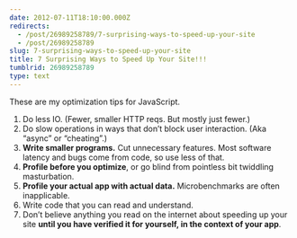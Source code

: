 ```yaml
---
date: 2012-07-11T18:10:00.000Z
redirects:
  - /post/26989258789/7-surprising-ways-to-speed-up-your-site
  - /post/26989258789
slug: 7-surprising-ways-to-speed-up-your-site
title: 7 Surprising Ways to Speed Up Your Site!!!
tumblrid: 26989258789
type: text
---
```

<p>These are my optimization tips for JavaScript.</p>

<ol><li>Do less IO.  (Fewer, smaller HTTP reqs.  But mostly just fewer.)</li>
<li>Do slow operations in ways that don&rsquo;t block user interaction.  (Aka &ldquo;async&rdquo; or &ldquo;cheating&rdquo;.)</li>
<li><strong>Write smaller programs.</strong>  Cut unnecessary features.  Most software latency and bugs come from code, so use less of that.</li>
<li><strong>Profile before you optimize</strong>, or go blind from pointless bit twiddling masturbation.</li>
<li><strong>Profile your actual app with actual data.</strong>  Microbenchmarks are often inapplicable.</li>
<li>Write code that you can read and understand.</li>
<li>Don&rsquo;t believe anything you read on the internet about speeding up your site <strong>until you have verified it for yourself, in the context of your app</strong>.</li>
</ol>
